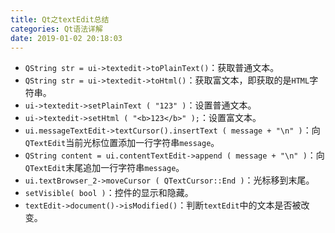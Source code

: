 ```yaml
---
title: Qt之textEdit总结
categories: Qt语法详解
date: 2019-01-02 20:18:03
---
```

- `QString str = ui->textedit->toPlainText()`：获取普通文本。<!--more-->
- `QString str = ui->textedit->toHtml()`：获取富文本，即获取的是`HTML`字符串。
- `ui->textedit->setPlainText ( "123" )`：设置普通文本。
- `ui->textedit->setHtml ( "<b>123</b>" );`：设置富文本。
- `ui.messageTextEdit->textCursor().insertText ( message + "\n" )`：向`QTextEdit`当前光标位置添加一行字符串`message`。
- `QString content = ui.contentTextEdit->append ( message + "\n" )`：向`QTextEdit`末尾追加一行字符串`message`。
- `ui.textBrowser_2->moveCursor ( QTextCursor::End )`：光标移到末尾。
- `setVisible( bool )`：控件的显示和隐藏。
- `textEdit->document()->isModified()`：判断`textEdit`中的文本是否被改变。